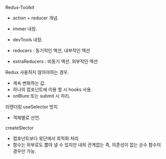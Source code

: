 Redux-Toolkit
- action + reducer 개념.
- immer 내장.
- devTools 내장.

- reducers : 동기적인 액션, 내부적인 액션
- extraReducers : 비동기 액션. 외부적인 액션

Redux 사용하지 않아야하는 경우.
- 계속 변화하는 값.
- 하나의 컴포넌트에 이용 할 시 hooks 사용.
- onBlure 또는 submit 시 처리.

리렌더링 useSelector 방지
- 객체별로 선언.

createSlector
- 컴포넌트보다 윗단에서 최적화 처리
- 함수는 외부로도 뽑아 낼 수 있지만 내외 관계없는 즉, 의존성이 없는 순수 함수의 경우만 가능.